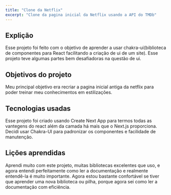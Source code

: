 ```yaml
---
title: "Clone da Netflix"
excerpt: "Clone da pagina inicial da Netflix usando a API do TMDb"
---
```


## Explição

Esse projeto foi feito com o objetivo de aprender a usar chakra-ui(biblioteca de componentes
para React facilitando a criação de ui de um site). Esse projeto teve algumas partes bem desafiadoras
na questão de ui.

## Objetivos do projeto

Meu principal objetivo era recriar a pagina inicial antiga da netflix para poder treinar meu conhecimentos
em estilizações. 

## Tecnologias usadas

Esse projeto foi criado usando Create Next App para termos todas as vantegens do react além da camada há mais 
que o Next.js proporciona. Decidi usar Chakra-UI para padronizar os componentes e facilidade de manutenção.

## Lições aprendidas
Aprendi muito com este projeto, muitas bibliotecas excelentes que uso, e agora entendi perfeitamente como ler a documentação e realmente entendê-la é muito importante. Agora estou bastante confortável se tiver que aprender uma nova biblioteca ou pilha, porque agora sei como ler a documentação com eficiência.
